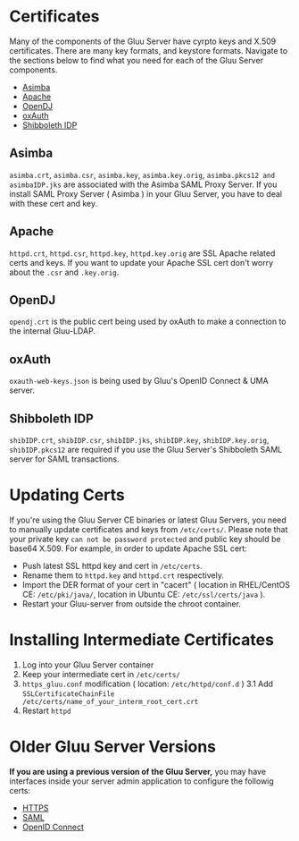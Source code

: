 # Certificates 

Many of the components of the Gluu Server have cyrpto keys and X.509 certificates. There are many key formats, and keystore formats. Navigate to the sections below to find what you need for each of the Gluu Server components.

- [Asimba](#asimba)   
- [Apache](#apache)   
- [OpenDJ](#opendj)     
- [oxAuth](#oxauth)   
- [Shibboleth IDP](#shibboleth-idp)   

## Asimba 
`asimba.crt`, `asimba.csr`, `asimba.key`, `asimba.key.orig`, `asimba.pkcs12 and asimbaIDP.jks` are associated with the Asimba SAML Proxy Server. If you install SAML Proxy Server ( Asimba ) in your Gluu Server, you have to deal with these cert and key. 

## Apache 
`httpd.crt`, `httpd.csr`, `httpd.key`, `httpd.key.orig` are SSL Apache related certs and keys. If you want to update your Apache SSL cert don't worry about the `.csr` and `.key.orig`.  

## OpenDJ
`opendj.crt` is the public cert being used by oxAuth to make a connection to the internal Gluu-LDAP.

## oxAuth
`oxauth-web-keys.json` is being used by Gluu's OpenID Connect & UMA server. 

## Shibboleth IDP
`shibIDP.crt`, `shibIDP.csr`, `shibIDP.jks`, `shibIDP.key`, `shibIDP.key.orig`, `shibIDP.pkcs12` are required if you use the Gluu Server's Shibboleth SAML server for SAML transactions. 

# Updating Certs

If you're using the Gluu Server CE binaries or latest Gluu Servers, you need to
manually update certificates and keys from `/etc/certs/`. Please note that your
private key `can not be password protected` and public key should be base64
X.509. For example, in order to update Apache SSL cert:

- Push latest SSL httpd key and cert in `/etc/certs`.   
- Rename them to `httpd.key` and `httpd.crt` respectively.    
- Import the DER format of your cert in "cacert" ( location in RHEL/CentOS CE: `/etc/pki/java/`, location in Ubuntu CE: `/etc/ssl/certs/java` ).    
- Restart your Gluu-server from outside the chroot container.   

# Installing Intermediate Certificates

1. Log into your Gluu Server container
2. Keep your intermediate cert in `/etc/certs/`
3. `https_gluu.conf` modification ( location: `/etc/httpd/conf.d` )
    3.1 Add `SSLCertificateChainFile /etc/certs/name_of_your_interm_root_cert.crt`
4. Restart `httpd`

# Older Gluu Server Versions

**If you are using a previous version of the Gluu Server,** you may have interfaces inside your server admin application to configure the followig certs:

- [HTTPS](./https.md)   
- [SAML](./saml.md)   
- [OpenID Connect](./openid-connect.md)   
